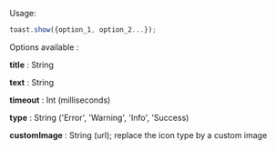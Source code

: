 Usage:
```javascript
toast.show({option_1, option_2...});
```
Options available :

**title** : String

**text** : String

**timeout** : Int (milliseconds)

**type** : String ('Error', 'Warning', 'Info', 'Success)

**customImage** : String (url); replace the icon type by a custom image
